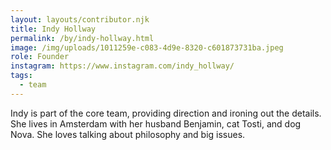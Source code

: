 ```yaml
---
layout: layouts/contributor.njk
title: Indy Hollway
permalink: /by/indy-hollway.html
image: /img/uploads/1011259e-c083-4d9e-8320-c601873731ba.jpeg
role: Founder
instagram: https://www.instagram.com/indy_hollway/
tags:
  - team
---
```

Indy is part of the core team, providing direction and ironing out the details. She lives in Amsterdam with her husband Benjamin, cat Tosti, and dog Nova. She loves talking about philosophy and big issues.